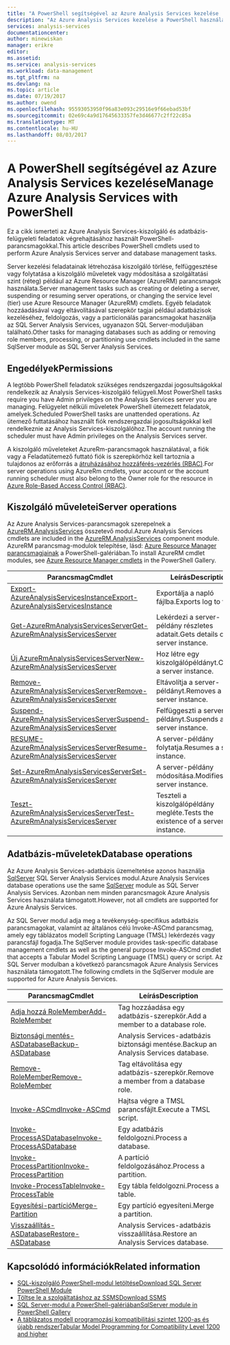 ```yaml
---
title: "A PowerShell segítségével az Azure Analysis Services kezelése |} Microsoft Docs"
description: "Az Azure Analysis Services kezelése a PowerShell használatával."
services: analysis-services
documentationcenter: 
author: minewiskan
manager: erikre
editor: 
ms.assetid: 
ms.service: analysis-services
ms.workload: data-management
ms.tgt_pltfrm: na
ms.devlang: na
ms.topic: article
ms.date: 07/19/2017
ms.author: owend
ms.openlocfilehash: 95593053950f96a83e093c29516e9f66ebad53bf
ms.sourcegitcommit: 02e69c4a9d17645633357fe3d46677c2ff22c85a
ms.translationtype: MT
ms.contentlocale: hu-HU
ms.lasthandoff: 08/03/2017
---
```

# <a name="manage-azure-analysis-services-with-powershell"></a><span data-ttu-id="37e95-103">A PowerShell segítségével az Azure Analysis Services kezelése</span><span class="sxs-lookup"><span data-stu-id="37e95-103">Manage Azure Analysis Services with PowerShell</span></span>

<span data-ttu-id="37e95-104">Ez a cikk ismerteti az Azure Analysis Services-kiszolgáló és adatbázis-felügyeleti feladatok végrehajtásához használt PowerShell-parancsmagokkal.</span><span class="sxs-lookup"><span data-stu-id="37e95-104">This article describes PowerShell cmdlets used to perform Azure Analysis Services server and database management tasks.</span></span> 

<span data-ttu-id="37e95-105">Server kezelési feladatainak létrehozása kiszolgáló törlése, felfüggesztése vagy folytatása a kiszolgáló műveletek vagy módosítása a szolgáltatási szint (réteg) például az Azure Resource Manager (AzureRM) parancsmagok használata.</span><span class="sxs-lookup"><span data-stu-id="37e95-105">Server management tasks such as creating or deleting a server, suspending or resuming server operations, or changing the service level (tier) use Azure Resource Manager (AzureRM) cmdlets.</span></span> <span data-ttu-id="37e95-106">Egyéb feladatok hozzáadásával vagy eltávolításával szerepkör tagjai például adatbázisok kezeléséhez, feldolgozás, vagy a particionálás parancsmagokat használja az SQL Server Analysis Services, ugyanazon SQL Server-moduljában található.</span><span class="sxs-lookup"><span data-stu-id="37e95-106">Other tasks for managing databases such as adding or removing role members, processing, or partitioning use cmdlets included in the same SqlServer module as SQL Server Analysis Services.</span></span>

## <a name="permissions"></a><span data-ttu-id="37e95-107">Engedélyek</span><span class="sxs-lookup"><span data-stu-id="37e95-107">Permissions</span></span>
<span data-ttu-id="37e95-108">A legtöbb PowerShell feladatok szükséges rendszergazdai jogosultságokkal rendelkezik az Analysis Services-kiszolgáló felügyeli.</span><span class="sxs-lookup"><span data-stu-id="37e95-108">Most PowerShell tasks require you have Admin privileges on the Analysis Services server you are managing.</span></span> <span data-ttu-id="37e95-109">Felügyelet nélküli műveletek PowerShell ütemezett feladatok, amelyek.</span><span class="sxs-lookup"><span data-stu-id="37e95-109">Scheduled PowerShell tasks are unattended operations.</span></span> <span data-ttu-id="37e95-110">Az ütemező futtatásához használt fiók rendszergazdai jogosultságokkal kell rendelkeznie az Analysis Services-kiszolgálóhoz.</span><span class="sxs-lookup"><span data-stu-id="37e95-110">The account running the scheduler must have Admin privileges on the Analysis Services server.</span></span> 

<span data-ttu-id="37e95-111">A kiszolgáló műveleteket AzureRm-parancsmagok használatával, a fiók vagy a Feladatütemező futtató fiók is szerepkörhöz kell tartoznia a tulajdonos az erőforrás a [átruházásához hozzáférés-vezérlés (RBAC)](../active-directory/role-based-access-control-what-is.md).</span><span class="sxs-lookup"><span data-stu-id="37e95-111">For server operations using AzureRm cmdlets, your account or the account running scheduler must also belong to the Owner role for the resource in [Azure Role-Based Access Control (RBAC)](../active-directory/role-based-access-control-what-is.md).</span></span> 

## <a name="server-operations"></a><span data-ttu-id="37e95-112">Kiszolgáló műveletei</span><span class="sxs-lookup"><span data-stu-id="37e95-112">Server operations</span></span> 
<span data-ttu-id="37e95-113">Az Azure Analysis Services-parancsmagok szerepelnek a [AzureRM.AnalysisServices](https://www.powershellgallery.com/packages/AzureRM.AnalysisServices) összetevő modul.</span><span class="sxs-lookup"><span data-stu-id="37e95-113">Azure Analysis Services cmdlets are included in the [AzureRM.AnalysisServices](https://www.powershellgallery.com/packages/AzureRM.AnalysisServices) component module.</span></span> <span data-ttu-id="37e95-114">AzureRM parancsmag-modulok telepítése, lásd: [Azure Resource Manager parancsmagjainak](/powershell/azure/overview) a PowerShell-galériában.</span><span class="sxs-lookup"><span data-stu-id="37e95-114">To install AzureRM cmdlet modules, see [Azure Resource Manager cmdlets](/powershell/azure/overview) in the PowerShell Gallery.</span></span>

|<span data-ttu-id="37e95-115">Parancsmag</span><span class="sxs-lookup"><span data-stu-id="37e95-115">Cmdlet</span></span>|<span data-ttu-id="37e95-116">Leírás</span><span class="sxs-lookup"><span data-stu-id="37e95-116">Description</span></span>| 
|------------|-----------------| 
|[<span data-ttu-id="37e95-117">Export-AzureAnalysisServicesInstance</span><span class="sxs-lookup"><span data-stu-id="37e95-117">Export-AzureAnalysisServicesInstance</span></span>](/powershell/module/azurerm.analysisservices/export-azureanalysisservicesinstancelog)|<span data-ttu-id="37e95-118">Exportálja a napló fájlba.</span><span class="sxs-lookup"><span data-stu-id="37e95-118">Exports log to file.</span></span>| 
|[<span data-ttu-id="37e95-119">Get-AzureRmAnalysisServicesServer</span><span class="sxs-lookup"><span data-stu-id="37e95-119">Get-AzureRmAnalysisServicesServer</span></span>](/powershell/module/azurerm.analysisservices/get-azurermanalysisservicesserver)|<span data-ttu-id="37e95-120">Lekérdezi a server-példány részletes adatait.</span><span class="sxs-lookup"><span data-stu-id="37e95-120">Gets details of a server instance.</span></span>|  
|[<span data-ttu-id="37e95-121">Új AzureRmAnalysisServicesServer</span><span class="sxs-lookup"><span data-stu-id="37e95-121">New-AzureRmAnalysisServicesServer</span></span>](/powershell/module/azurerm.analysisservices/new-azurermanalysisservicesserver)|<span data-ttu-id="37e95-122">Hoz létre egy kiszolgálópéldányt.</span><span class="sxs-lookup"><span data-stu-id="37e95-122">Creates a server instance.</span></span>|
|[<span data-ttu-id="37e95-123">Remove-AzureRmAnalysisServicesServer</span><span class="sxs-lookup"><span data-stu-id="37e95-123">Remove-AzureRmAnalysisServicesServer</span></span>](/powershell/module/azurerm.analysisservices/remove-azurermanalysisservicesserver)|<span data-ttu-id="37e95-124">Eltávolítja a server-példányt.</span><span class="sxs-lookup"><span data-stu-id="37e95-124">Removes a server instance.</span></span>|  
|[<span data-ttu-id="37e95-125">Suspend-AzureRmAnalysisServicesServer</span><span class="sxs-lookup"><span data-stu-id="37e95-125">Suspend-AzureRmAnalysisServicesServer</span></span>](/powershell/module/azurerm.analysisservices/suspend-azurermanalysisservicesserver)|<span data-ttu-id="37e95-126">Felfüggeszti a server-példányt.</span><span class="sxs-lookup"><span data-stu-id="37e95-126">Suspends a server instance.</span></span>| 
|[<span data-ttu-id="37e95-127">RESUME-AzureRmAnalysisServicesServer</span><span class="sxs-lookup"><span data-stu-id="37e95-127">Resume-AzureRmAnalysisServicesServer</span></span>](/powershell/module/azurerm.analysisservices/resume-azurermanalysisservicesserver)|<span data-ttu-id="37e95-128">A server-példány folytatja.</span><span class="sxs-lookup"><span data-stu-id="37e95-128">Resumes a server instance.</span></span>|  
|[<span data-ttu-id="37e95-129">Set-AzureRmAnalysisServicesServer</span><span class="sxs-lookup"><span data-stu-id="37e95-129">Set-AzureRmAnalysisServicesServer</span></span>](/powershell/module/azurerm.analysisservices/set-azurermanalysisservicesserver)|<span data-ttu-id="37e95-130">A server-példány módosítása.</span><span class="sxs-lookup"><span data-stu-id="37e95-130">Modifies a server instance.</span></span>|   
|[<span data-ttu-id="37e95-131">Teszt-AzureRmAnalysisServicesServer</span><span class="sxs-lookup"><span data-stu-id="37e95-131">Test-AzureRmAnalysisServicesServer</span></span>](/powershell/module/azurerm.analysisservices/test-azurermanalysisservicesserver)|<span data-ttu-id="37e95-132">Teszteli a kiszolgálópéldány megléte.</span><span class="sxs-lookup"><span data-stu-id="37e95-132">Tests the existence of a server  instance.</span></span>| 

## <a name="database-operations"></a><span data-ttu-id="37e95-133">Adatbázis-műveletek</span><span class="sxs-lookup"><span data-stu-id="37e95-133">Database operations</span></span>

<span data-ttu-id="37e95-134">Az Azure Analysis Services-adatbázis üzemeltetése azonos használja [SqlServer](https://www.powershellgallery.com/packages/SqlServer) SQL Server Analysis Services modul.</span><span class="sxs-lookup"><span data-stu-id="37e95-134">Azure Analysis Services database operations use the same [SqlServer](https://www.powershellgallery.com/packages/SqlServer) module as SQL Server Analysis Services.</span></span> <span data-ttu-id="37e95-135">Azonban nem minden parancsmagok Azure Analysis Services használata támogatott.</span><span class="sxs-lookup"><span data-stu-id="37e95-135">However, not all cmdlets are supported for Azure Analysis Services.</span></span> 

<span data-ttu-id="37e95-136">Az SQL Server modul adja meg a tevékenység-specifikus adatbázis parancsmagokat, valamint az általános célú Invoke-ASCmd parancsmag, amely egy táblázatos modell Scripting Language (TMSL) lekérdezés vagy parancsfájl fogadja.</span><span class="sxs-lookup"><span data-stu-id="37e95-136">The SqlServer module provides task-specific database management cmdlets as well as the general purpose Invoke-ASCmd cmdlet that accepts a Tabular Model Scripting Language (TMSL) query or script.</span></span> <span data-ttu-id="37e95-137">Az SQL Server modulban a következő parancsmagok Azure Analysis Services használata támogatott.</span><span class="sxs-lookup"><span data-stu-id="37e95-137">The following cmdlets in the SqlServer module are supported for Azure Analysis Services.</span></span>

  
|<span data-ttu-id="37e95-138">Parancsmag</span><span class="sxs-lookup"><span data-stu-id="37e95-138">Cmdlet</span></span>|<span data-ttu-id="37e95-139">Leírás</span><span class="sxs-lookup"><span data-stu-id="37e95-139">Description</span></span>|
|------------|-----------------| 
|[<span data-ttu-id="37e95-140">Adja hozzá RoleMember</span><span class="sxs-lookup"><span data-stu-id="37e95-140">Add-RoleMember</span></span>](https://msdn.microsoft.com/library/hh510167.aspx)|<span data-ttu-id="37e95-141">Tag hozzáadása egy adatbázis-szerepkör.</span><span class="sxs-lookup"><span data-stu-id="37e95-141">Add a member to a database role.</span></span>| 
|[<span data-ttu-id="37e95-142">Biztonsági mentés-ASDatabase</span><span class="sxs-lookup"><span data-stu-id="37e95-142">Backup-ASDatabase</span></span>](https://docs.microsoft.com/sql/analysis-services/powershell/backup-asdatabase-cmdlet)|<span data-ttu-id="37e95-143">Analysis Services-adatbázis biztonsági mentése.</span><span class="sxs-lookup"><span data-stu-id="37e95-143">Backup an Analysis Services database.</span></span>|  
|[<span data-ttu-id="37e95-144">Remove-RoleMember</span><span class="sxs-lookup"><span data-stu-id="37e95-144">Remove-RoleMember</span></span>](https://msdn.microsoft.com/library/hh510173.aspx)|<span data-ttu-id="37e95-145">Tag eltávolítása egy adatbázis-szerepkör.</span><span class="sxs-lookup"><span data-stu-id="37e95-145">Remove a member from a database role.</span></span>|   
|[<span data-ttu-id="37e95-146">Invoke-ASCmd</span><span class="sxs-lookup"><span data-stu-id="37e95-146">Invoke-ASCmd</span></span>](https://msdn.microsoft.com/library/hh479579.aspx)|<span data-ttu-id="37e95-147">Hajtsa végre a TMSL parancsfájlt.</span><span class="sxs-lookup"><span data-stu-id="37e95-147">Execute a TMSL script.</span></span>|
|[<span data-ttu-id="37e95-148">Invoke-ProcessASDatabase</span><span class="sxs-lookup"><span data-stu-id="37e95-148">Invoke-ProcessASDatabase</span></span>](https://msdn.microsoft.com/library/mt651773.aspx)|<span data-ttu-id="37e95-149">Egy adatbázis feldolgozni.</span><span class="sxs-lookup"><span data-stu-id="37e95-149">Process a database.</span></span>|  
|[<span data-ttu-id="37e95-150">Invoke-ProcessPartition</span><span class="sxs-lookup"><span data-stu-id="37e95-150">Invoke-ProcessPartition</span></span>](https://msdn.microsoft.com/library/hh510164.aspx)|<span data-ttu-id="37e95-151">A partíció feldolgozásához.</span><span class="sxs-lookup"><span data-stu-id="37e95-151">Process a partition.</span></span>| 
|[<span data-ttu-id="37e95-152">Invoke-ProcessTable</span><span class="sxs-lookup"><span data-stu-id="37e95-152">Invoke-ProcessTable</span></span>](https://msdn.microsoft.com/library/mt651774.aspx)|<span data-ttu-id="37e95-153">Egy tábla feldolgozni.</span><span class="sxs-lookup"><span data-stu-id="37e95-153">Process a table.</span></span>|  
|[<span data-ttu-id="37e95-154">Egyesítési-partíció</span><span class="sxs-lookup"><span data-stu-id="37e95-154">Merge-Partition</span></span>](https://msdn.microsoft.com/library/hh479576.aspx)|<span data-ttu-id="37e95-155">Egy partíció egyesíteni.</span><span class="sxs-lookup"><span data-stu-id="37e95-155">Merge a partition.</span></span>|  
|[<span data-ttu-id="37e95-156">Visszaállítás-ASDatabase</span><span class="sxs-lookup"><span data-stu-id="37e95-156">Restore-ASDatabase</span></span>](https://docs.microsoft.com/sql/analysis-services/powershell/restore-asdatabase-cmdlet)|<span data-ttu-id="37e95-157">Analysis Services-adatbázis visszaállítása.</span><span class="sxs-lookup"><span data-stu-id="37e95-157">Restore an Analysis Services database.</span></span>| 
  

## <a name="related-information"></a><span data-ttu-id="37e95-158">Kapcsolódó információk</span><span class="sxs-lookup"><span data-stu-id="37e95-158">Related information</span></span>

* [<span data-ttu-id="37e95-159">SQL-kiszolgáló PowerShell-modul letöltése</span><span class="sxs-lookup"><span data-stu-id="37e95-159">Download SQL Server PowerShell Module</span></span>](https://docs.microsoft.com/sql/ssms/download-sql-server-ps-module)   
* [<span data-ttu-id="37e95-160">Töltse le a szolgáltatáshoz az SSMS</span><span class="sxs-lookup"><span data-stu-id="37e95-160">Download SSMS</span></span>](https://docs.microsoft.com/sql/ssms/download-sql-server-management-studio-ssms)   
* [<span data-ttu-id="37e95-161">SQL Server-modul a PowerShell-galériában</span><span class="sxs-lookup"><span data-stu-id="37e95-161">SqlServer module in PowerShell Gallery</span></span>](https://www.powershellgallery.com/packages/SqlServer)    
* [<span data-ttu-id="37e95-162">A táblázatos modell programozási kompatibilitási szintet 1200-as és újabb rendszer</span><span class="sxs-lookup"><span data-stu-id="37e95-162">Tabular Model Programming for Compatibility Level 1200 and higher</span></span>](https://msdn.microsoft.com/library/mt712541.aspx)
